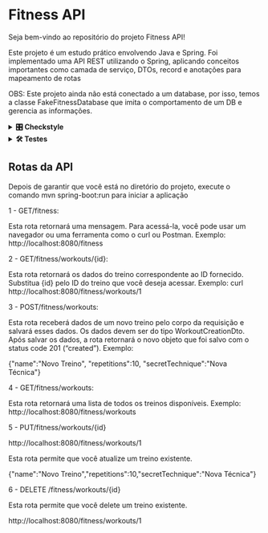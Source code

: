 # Fitness API

Seja bem-vindo ao repositório do projeto Fitness API!

Este projeto é um estudo prático envolvendo Java e Spring. Foi implementado uma API REST utilizando o Spring, aplicando conceitos importantes como camada de serviço, DTOs, record e anotações para mapeamento de rotas

OBS: Este projeto ainda não está conectado a um database, por isso, temos a classe FakeFitnessDatabase que imita o comportamento de um DB e gerencia as informações.

<details>
<summary><strong>🎛 Checkstyle</strong></summary>

Para assegurar a qualidade do código, utilizamos o Checkstyle neste projeto. Isso garante que o código esteja alinhado com as boas práticas de desenvolvimento, tornando-o mais legível e fácil de manter! Para executar o Checkstyle:

```bash
mvn checkstyle:check
```

</details>

<details>
<summary><strong>🛠 Testes</strong></summary>

Para executar todos os testes basta rodar o comando:
```bash
mvn test
```

Para executar apenas uma classe de testes:
```bash
mvn test -Dtest="TestClassName"
```

</details>

## Rotas da API

Depois de garantir que você está no diretório do projeto, execute o comando mvn spring-boot:run para iniciar a aplicação

1 - GET/fitness: 

Esta rota retornará uma mensagem. Para acessá-la, você pode usar um navegador ou uma ferramenta como o curl ou Postman. 
Exemplo:
http://localhost:8080/fitness

2 - GET/fitness/workouts/{id}:

Esta rota retornará os dados do treino correspondente ao ID fornecido. Substitua {id} pelo ID do treino que você deseja acessar. 
Exemplo:
curl http://localhost:8080/fitness/workouts/1

3 - POST/fitness/workouts:

Esta rota receberá dados de um novo treino pelo corpo da requisição e salvará esses dados. Os dados devem ser do tipo WorkoutCreationDto. Após salvar os dados, a rota retornará o novo objeto que foi salvo com o status code 201 (“created”). Exemplo:

{"name":"Novo Treino", "repetitions":10, "secretTechnique":"Nova Técnica"}

4 - GET/fitness/workouts: 

Esta rota retornará uma lista de todos os treinos disponíveis. Exemplo:
http://localhost:8080/fitness/workouts

5 - PUT/fitness/workouts/{id}

http://localhost:8080/fitness/workouts/1

Esta rota permite que você atualize um treino existente.

{"name":"Novo Treino","repetitions":10,"secretTechnique":"Nova Técnica"}

6 - DELETE /fitness/workouts/{id}

Esta rota permite que você delete um treino existente.

http://localhost:8080/fitness/workouts/1




